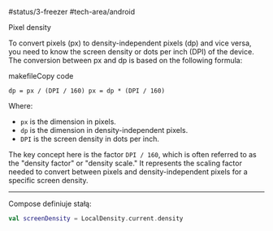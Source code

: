 #status/3-freezer 
#tech-area/android 

Pixel density

To convert pixels (px) to density-independent pixels (dp) and vice versa, you need to know the screen density or dots per inch (DPI) of the device. The conversion between px and dp is based on the following formula:

makefileCopy code

`dp = px / (DPI / 160) px = dp * (DPI / 160)`

Where:

- `px` is the dimension in pixels.
- `dp` is the dimension in density-independent pixels.
- `DPI` is the screen density in dots per inch.

The key concept here is the factor `DPI / 160`, which is often referred to as the "density factor" or "density scale." It represents the scaling factor needed to convert between pixels and density-independent pixels for a specific screen density.

---

Compose definiuje stałą:

```kotlin
val screenDensity = LocalDensity.current.density
```